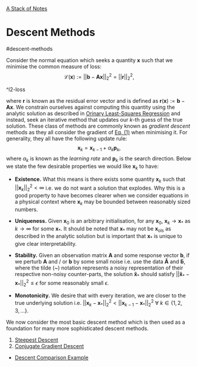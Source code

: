 [A Stack of Notes](a-stack-of-notes.md)

# Descent Methods

#descent-methods

Consider the normal equation which seeks a quantity $\mathbf{x}$ such that we minimise the common measure of loss:
$$
\begin{equation}
\mathcal{L}(\mathbf{x}) := ||\mathbf{b} - \mathbf{Ax}||_2^2 = ||\mathbf{r}||_2^2,\tag{1}
\end{equation}
$$

^l2-loss

where $\mathbf{r}$ is known as the residual error vector and is defined as $\mathbf{r}(\mathbf{x}) := \mathbf{b} - \mathbf{Ax}$. We constrain ourselves against computing this quantity using the analytic solution as described in [Orinary Least-Squares Regression](linear-regression.md) and instead, seek an iterative method that updates our $k$-th guess of the true solution. These class of methods are commonly known as *gradient descent* methods as they all consider the gradient of [Eq. (1)](#^l2-loss) when minimising it. For generality, they all have the following update rule:
$$\begin{equation}
	\mathbf{x}_k = \mathbf{x}_{k-1} + \alpha_k\mathbf{p}_k, \tag{2}
\end{equation}$$
where $\alpha_k$ is known as the *learning rate* and $\mathbf{p}_k$ is the search direction. Below we state the few desirable properties we would like $\mathbf{x}_k$ to have:

+ **Existence.** What this means is there exists some quantity $\mathbf{x}_k$ such that $||\mathbf{x}_k||_2^2 < \infty$ i.e. we do not want a solution that explodes. Why this is a good property to have becomes clearer when we consider equations in a physical context where $\mathbf{x}_k$ may be bounded between reasonably sized numbers.

+ **Uniqueness.** Given $\mathbf{x}_0$ is an arbitrary initialisation, for any $\mathbf{x}_0$, $\mathbf{x}_k \rightarrow \mathbf{x}_*$ as $k \rightarrow \infty$ for some $\mathbf{x}_*$. It should be noted that $\mathbf{x}_*$ may not be $\mathbf{x}_{\text{ols}}$ as described in the analytic solution but is important that $\mathbf{x}_*$ is unique to give clear interpretability.

+ **Stability.** Given an observation matrix $\mathbf{A}$ and some response vector $\mathbf{b}$, if we perturb $\mathbf{A}$ and / or $\mathbf{b}$ by some small noise i.e. use the data $\mathbf{\tilde{A}}$ and $\mathbf{\tilde{b}}$, where the tilde (~) notation represents a noisy representation of their respective non-noisy counter-parts, the solution $\mathbf{\tilde{x}}_*$ should satisfy $||\mathbf{\tilde{x}}_* - \mathbf{x}_*||_2^2 \le \epsilon$ for some reasonably small $\epsilon$.

+ **Monotonicity.** We desire that with every iteration, we are closer to the true underlying solution i.e. $||\mathbf{x}_k - \mathbf{x}_*||_2^2 < ||\mathbf{x}_{k-1} - \mathbf{x}_*||_2^2\ \forall\ k\in\{1, 2, 3,...\}$.

We now consider the most basic descent method which is then used as a foundation for many more sophisticated descent methods.

1.  [Steepest Descent](steepest-descent.md)
2.  [Conjugate Gradient Descent](conjugate-gradient-descent.md)

+ [Descent Comparison Example](descent-comparison-example.md)
